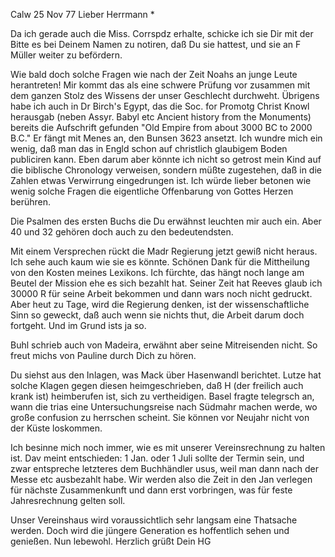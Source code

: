  Calw 25 Nov 77
Lieber Herrmann <Mogl>*

Da ich gerade auch die Miss. Corrspdz erhalte, schicke ich sie Dir mit der Bitte es bei Deinem Namen zu notiren, daß Du sie hattest, und sie an F Müller weiter zu befördern.

Wie bald doch solche Fragen wie nach der Zeit Noahs an junge Leute herantreten! Mir kommt das als eine schwere Prüfung vor zusammen mit dem ganzen Stolz des Wissens der unser Geschlecht durchweht. Übrigens habe ich auch in Dr Birch's Egypt, das die Soc. for Promotg Christ Knowl herausgab (neben Assyr. Babyl etc Ancient history from the Monuments) bereits die Aufschrift gefunden "Old Empire from about 3000 BC to 2000 B.C." Er fängt mit Menes an, den Bunsen 3623 ansetzt. Ich wundre mich ein wenig, daß man das in Engld schon auf christlich glaubigem Boden publiciren kann. Eben darum aber könnte ich nicht so getrost mein Kind auf die biblische Chronology verweisen, sondern müßte zugestehen, daß in die Zahlen etwas Verwirrung eingedrungen ist. Ich würde lieber betonen wie wenig solche Fragen die eigentliche Offenbarung von Gottes Herzen berühren.

Die Psalmen des ersten Buchs die Du erwähnst leuchten mir auch ein. Aber 40 und 32 gehören doch auch zu den bedeutendsten.

Mit einem Versprechen rückt die Madr Regierung jetzt gewiß nicht heraus. Ich sehe auch kaum wie sie es könnte. Schönen Dank für die Mittheilung von den Kosten meines Lexikons. Ich fürchte, das hängt noch lange am Beutel der Mission ehe es sich bezahlt hat. Seiner Zeit hat Reeves glaub ich 30000 R für seine Arbeit bekommen und dann wars noch nicht gedruckt. Aber heut zu Tage, wird die Regierung denken, ist der wissenschaftliche Sinn so geweckt, daß auch wenn sie nichts thut, die Arbeit darum doch fortgeht. Und im Grund ists ja so.

Buhl schrieb auch von Madeira, erwähnt aber seine Mitreisenden nicht. So freut michs von Pauline durch Dich zu hören.

Du siehst aus den Inlagen, was Mack über Hasenwandl berichtet. Lutze hat solche Klagen gegen diesen heimgeschrieben, daß H (der freilich auch krank ist) heimberufen ist, sich zu vertheidigen. Basel fragte telegrsch an, wann die trias eine Untersuchungsreise nach Südmahr machen werde, wo große confusion zu herrschen scheint. Sie können vor Neujahr nicht von der Küste loskommen.

Ich besinne mich noch immer, wie es mit unserer Vereinsrechnung zu halten ist. Dav meint entschieden: 1 Jan. oder 1 Juli sollte der Termin sein, und zwar entspreche letzteres dem Buchhändler usus, weil man dann nach der Messe etc ausbezahlt habe. Wir werden also die Zeit in den Jan verlegen für nächste Zusammenkunft und dann erst vorbringen, was für feste Jahresrechnung gelten soll.

Unser Vereinshaus wird voraussichtlich sehr langsam eine Thatsache werden. Doch wird die jüngere Generation es hoffentlich sehen und genießen. Nun lebewohl.
 Herzlich grüßt Dein HG
